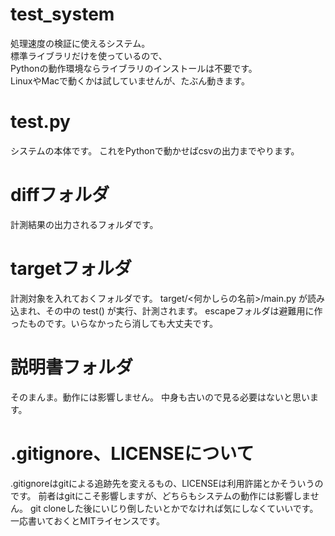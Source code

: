 # test_system
処理速度の検証に使えるシステム。  
標準ライブラリだけを使っているので、  
Pythonの動作環境ならライブラリのインストールは不要です。  
LinuxやMacで動くかは試していませんが、たぶん動きます。  

# test.py
システムの本体です。
これをPythonで動かせばcsvの出力までやります。

# diffフォルダ
計測結果の出力されるフォルダです。

# targetフォルダ
計測対象を入れておくフォルダです。
target/<何かしらの名前>/main.py
が読み込まれ、その中の test() が実行、計測されます。
escapeフォルダは避難用に作ったものです。いらなかったら消しても大丈夫です。

# 説明書フォルダ
そのまんま。動作には影響しません。
中身も古いので見る必要はないと思います。

# .gitignore、LICENSEについて
.gitignoreはgitによる追跡先を変えるもの、LICENSEは利用許諾とかそういうのです。
前者はgitにこそ影響しますが、どちらもシステムの動作には影響しません。
git cloneした後にいじり倒したいとかでなければ気にしなくていいです。
一応書いておくとMITライセンスです。
